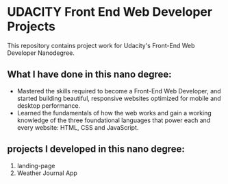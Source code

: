 # UDACITY Front End Web Developer Projects
This repository contains project work for Udacity's Front-End Web Developer Nanodegree.

## What I have done in this nano degree:
* Mastered the skills required to become a Front-End Web Developer, and started building beautiful, responsive websites optimized for mobile and desktop performance.
* Learned the fundamentals of how the web works and gain a working knowledge of the three foundational languages that power each and every website: HTML, CSS and JavaScript.

## projects I developed in this nano degree:
1. landing-page
2. Weather Journal App
